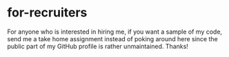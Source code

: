 # for-recruiters

For anyone who is interested in hiring me, if you want a sample of my code, send me a take home assignment instead of poking around here since the public part of my GitHub profile is rather unmaintained. Thanks!
